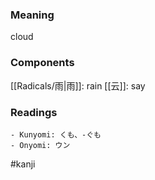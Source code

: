 ### Meaning

cloud

### Components

[[Radicals/雨|雨]]: rain [[云]]: say

### Readings

```
- Kunyomi: くも、-ぐも
- Onyomi: ウン
```

#kanji